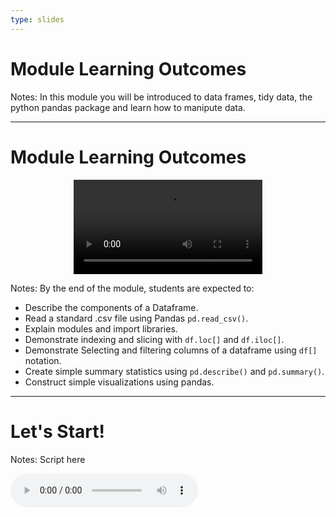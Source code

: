 ```yaml
---
type: slides
---
```


# Module Learning Outcomes

Notes: In this module you will be introduced to data frames, tidy data, the python pandas package and learn how to manipute data.

---

# Module Learning Outcomes

<html>
<video style="display:block; margin: 0 auto;" width="60%" height="auto" controls >
  <source src="sample_video.mp4" type="video/mp4">
Your browser does not support the video tag.
</video></html>

Notes:
By the end of the module, students are expected to:
- Describe the components of a Dataframe.
- Read a standard .csv file using Pandas `pd.read_csv()`.
- Explain modules and import libraries.
- Demonstrate indexing and slicing with `df.loc[]` and `df.iloc[]`.
- Demonstrate Selecting and filtering columns of a dataframe using `df[]` notation.
- Create simple summary statistics using `pd.describe()` and `pd.summary()`.
- Construct simple visualizations using pandas.

---

# Let's Start!

Notes: Script here
<html>
<audio controls >
  <source src="placeholder_audio.mp3" />
</audio></html>
